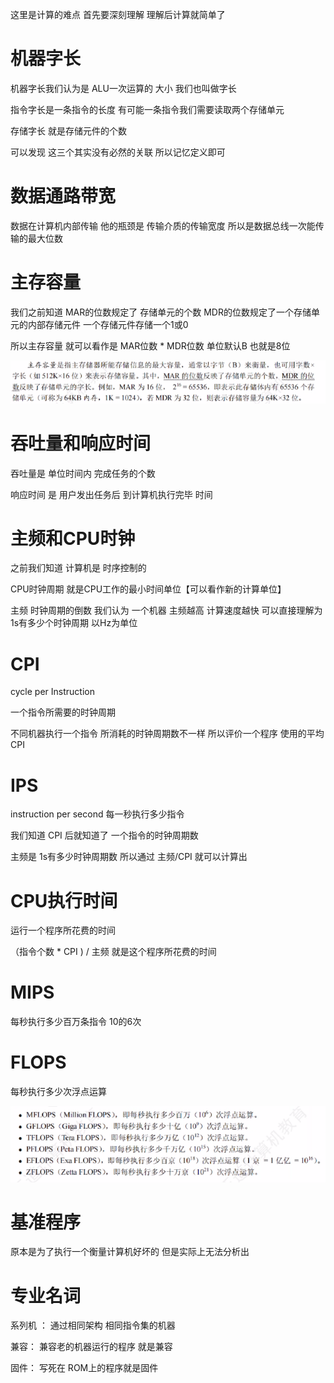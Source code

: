 这里是计算的难点 首先要深刻理解 理解后计算就简单了

# 机器字长

机器字长我们认为是 ALU一次运算的 大小 我们也叫做字长

指令字长是一条指令的长度 有可能一条指令我们需要读取两个存储单元 

存储字长 就是存储元件的个数

可以发现 这三个其实没有必然的关联 所以记忆定义即可

# 数据通路带宽

数据在计算机内部传输 他的瓶颈是 传输介质的传输宽度 所以是数据总线一次能传输的最大位数

# 主存容量

我们之前知道 MAR的位数规定了 存储单元的个数 MDR的位数规定了一个存储单元的内部存储元件 一个存储元件存储一个1或0

所以主存容量 就可以看作是 MAR位数 * MDR位数 单位默认B 也就是8位

![image-20251023200444624](https://raw.githubusercontent.com/Xioaruan912/pic/main/image-20251023200444624.png)

# 吞吐量和响应时间

吞吐量是 单位时间内 完成任务的个数

响应时间 是 用户发出任务后 到计算机执行完毕 时间

# 主频和CPU时钟

之前我们知道 计算机是 时序控制的 

CPU时钟周期 就是CPU工作的最小时间单位【可以看作新的计算单位】

主频 时钟周期的倒数 我们认为 一个机器 主频越高 计算速度越快 可以直接理解为 1s有多少个时钟周期 以Hz为单位

# CPI

cycle per Instruction 

一个指令所需要的时钟周期

不同机器执行一个指令 所消耗的时钟周期数不一样 所以评价一个程序 使用的平均CPI

# IPS

instruction per second 每一秒执行多少指令

我们知道 CPI 后就知道了 一个指令的时钟周期数

主频是 1s有多少时钟周期数 所以通过 主频/CPI 就可以计算出

# CPU执行时间

运行一个程序所花费的时间

（指令个数 * CPI ) / 主频 就是这个程序所花费的时间

# MIPS

每秒执行多少百万条指令 10的6次

# FLOPS

每秒执行多少次浮点运算

![image-20251023201337930](https://raw.githubusercontent.com/Xioaruan912/pic/main/image-20251023201337930.png)

# 基准程序

原本是为了执行一个衡量计算机好坏的 但是实际上无法分析出

# 专业名词

系列机 ： 通过相同架构 相同指令集的机器

兼容： 兼容老的机器运行的程序 就是兼容

固件： 写死在 ROM上的程序就是固件